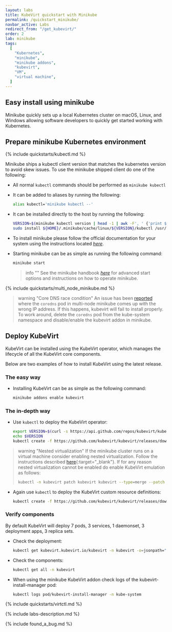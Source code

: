 ```yaml
---
layout: labs
title: KubeVirt quickstart with Minikube
permalink: /quickstart_minikube/
navbar_active: Labs
redirect_from: "/get_kubevirt/"
order: 2
lab: minikube
tags:
  [
    "Kubernetes",
    "minikube",
    "minikube addons",
    "kubevirt",
    "VM",
    "virtual machine",
  ]
---
```


## Easy install using minikube

Minikube quickly sets up a local Kubernetes cluster on macOS, Linux, and Windows allowing software developers to quickly get started working with Kubernetes.

## Prepare minikube Kubernetes environment

{% include quickstarts/kubectl.md %}

Minikube ships a kubectl client version that matches the kubernetes version to avoid skew issues. To use the minikube shipped client do one of the following:

* All normal `kubectl` commands should be performed as `minikube kubectl`
* It can be added to aliases by running the following:

  ```bash
  alias kubectl='minikube kubectl --'
  ```

* It can be installed directly to the host by running the following:

  ```bash
  VERSION=$(minikube kubectl version | head -1 | awk -F', ' {'print $3'} | awk -F':' {'print $2'} | sed s/\"//g)
  sudo install ${HOME}/.minikube/cache/linux/${VERSION}/kubectl /usr/local/bin
  ```

* To install minikube please follow the official documentation for your system using the instructions located [_here_](https://kubernetes.io/docs/tasks/tools/install-minikube/).

* Starting minikube can be as simple as running the following command:

  ```bash
  minikube start
  ```

  > info ""
  > See the minikube handbook [_here_](https://minikube.sigs.k8s.io/docs/) for advanced start options and instructions on how to operate minikube.

{% include quickstarts/multi_node_minikube.md %}

> warning "Core DNS race condition"
> An issue has been
> [reported](https://github.com/kubernetes/minikube/issues/11608) where the
> `coredns` pod in multi-node minikube comes up with the wrong IP address. If
> this happens, kubevirt will fail to install properly. To work around, delete
> the `coredns` pod from the kube-system namespace and disable/enable the
> kubevirt addon in minikube.

## Deploy KubeVirt

KubeVirt can be installed using the KubeVirt operator, which manages the lifecycle of all the KubeVirt core components.

Below are two examples of how to install KubeVirt using the latest release.

### The easy way

* Installing KubeVirt can be as simple as the following command:

  ```bash
  minikube addons enable kubevirt
  ```

### The in-depth way

* Use `kubectl` to deploy the KubeVirt operator:

  ```bash
  export VERSION=$(curl -s https://api.github.com/repos/kubevirt/kubevirt/releases | grep tag_name | grep -v -- '-rc' | sort -r | head -1 | awk -F': ' '{print $2}' | sed 's/,//' | xargs)
  echo $VERSION
  kubectl create -f https://github.com/kubevirt/kubevirt/releases/download/${VERSION}/kubevirt-operator.yaml
  ```

> warning "Nested virtualization"
> If the minikube cluster runs on a virtual machine consider enabling nested virtualization.  Follow the instructions described [here](https://docs.fedoraproject.org/en-US/quick-docs/using-nested-virtualization-in-kvm/index.html){:target="\_blank"}.
> If for any reason nested virtualization cannot be enabled do enable KubeVirt emulation as follows:
>
> ```bash
> kubectl -n kubevirt patch kubevirt kubevirt --type=merge --patch '{"spec":{"configuration":{"developerConfiguration":{"useEmulation":true}}}}'
> ```

* Again use `kubectl` to deploy the KubeVirt custom resource definitions:

  ```bash
  kubectl create -f https://github.com/kubevirt/kubevirt/releases/download/${VERSION}/kubevirt-cr.yaml
  ```

### Verify components

By default KubeVirt will deploy 7 pods, 3 services, 1 daemonset, 3 deployment apps, 3 replica sets.

* Check the deployment:

  ```bash
  kubectl get kubevirt.kubevirt.io/kubevirt -n kubevirt -o=jsonpath="{.status.phase}"
  ````

* Check the components:

  ```bash
  kubectl get all -n kubevirt
  ```

* When using the minikube KubeVirt addon check logs of the kubevirt-install-manager pod:

  ```bash
  kubectl logs pod/kubevirt-install-manager -n kube-system
  ```

{% include quickstarts/virtctl.md %}

{% include labs-description.md %}

{% include found_a_bug.md %}
